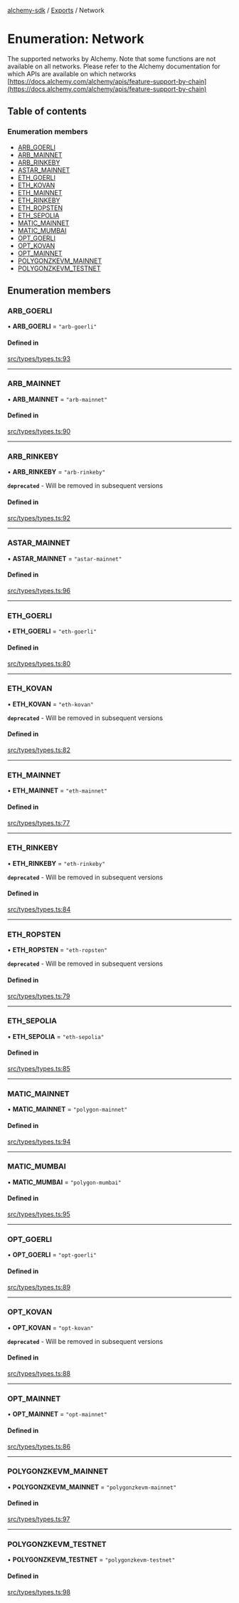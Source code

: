 [alchemy-sdk](../README.md) / [Exports](../modules.md) / Network

# Enumeration: Network

The supported networks by Alchemy. Note that some functions are not available
on all networks. Please refer to the Alchemy documentation for which APIs are
available on which networks
[https://docs.alchemy.com/alchemy/apis/feature-support-by-chain](https://docs.alchemy.com/alchemy/apis/feature-support-by-chain)

## Table of contents

### Enumeration members

- [ARB\_GOERLI](Network.md#arb_goerli)
- [ARB\_MAINNET](Network.md#arb_mainnet)
- [ARB\_RINKEBY](Network.md#arb_rinkeby)
- [ASTAR\_MAINNET](Network.md#astar_mainnet)
- [ETH\_GOERLI](Network.md#eth_goerli)
- [ETH\_KOVAN](Network.md#eth_kovan)
- [ETH\_MAINNET](Network.md#eth_mainnet)
- [ETH\_RINKEBY](Network.md#eth_rinkeby)
- [ETH\_ROPSTEN](Network.md#eth_ropsten)
- [ETH\_SEPOLIA](Network.md#eth_sepolia)
- [MATIC\_MAINNET](Network.md#matic_mainnet)
- [MATIC\_MUMBAI](Network.md#matic_mumbai)
- [OPT\_GOERLI](Network.md#opt_goerli)
- [OPT\_KOVAN](Network.md#opt_kovan)
- [OPT\_MAINNET](Network.md#opt_mainnet)
- [POLYGONZKEVM\_MAINNET](Network.md#polygonzkevm_mainnet)
- [POLYGONZKEVM\_TESTNET](Network.md#polygonzkevm_testnet)

## Enumeration members

### ARB\_GOERLI

• **ARB\_GOERLI** = `"arb-goerli"`

#### Defined in

[src/types/types.ts:93](https://github.com/alchemyplatform/alchemy-sdk-js/blob/46e9716/src/types/types.ts#L93)

___

### ARB\_MAINNET

• **ARB\_MAINNET** = `"arb-mainnet"`

#### Defined in

[src/types/types.ts:90](https://github.com/alchemyplatform/alchemy-sdk-js/blob/46e9716/src/types/types.ts#L90)

___

### ARB\_RINKEBY

• **ARB\_RINKEBY** = `"arb-rinkeby"`

**`deprecated`** - Will be removed in subsequent versions

#### Defined in

[src/types/types.ts:92](https://github.com/alchemyplatform/alchemy-sdk-js/blob/46e9716/src/types/types.ts#L92)

___

### ASTAR\_MAINNET

• **ASTAR\_MAINNET** = `"astar-mainnet"`

#### Defined in

[src/types/types.ts:96](https://github.com/alchemyplatform/alchemy-sdk-js/blob/46e9716/src/types/types.ts#L96)

___

### ETH\_GOERLI

• **ETH\_GOERLI** = `"eth-goerli"`

#### Defined in

[src/types/types.ts:80](https://github.com/alchemyplatform/alchemy-sdk-js/blob/46e9716/src/types/types.ts#L80)

___

### ETH\_KOVAN

• **ETH\_KOVAN** = `"eth-kovan"`

**`deprecated`** - Will be removed in subsequent versions

#### Defined in

[src/types/types.ts:82](https://github.com/alchemyplatform/alchemy-sdk-js/blob/46e9716/src/types/types.ts#L82)

___

### ETH\_MAINNET

• **ETH\_MAINNET** = `"eth-mainnet"`

#### Defined in

[src/types/types.ts:77](https://github.com/alchemyplatform/alchemy-sdk-js/blob/46e9716/src/types/types.ts#L77)

___

### ETH\_RINKEBY

• **ETH\_RINKEBY** = `"eth-rinkeby"`

**`deprecated`** - Will be removed in subsequent versions

#### Defined in

[src/types/types.ts:84](https://github.com/alchemyplatform/alchemy-sdk-js/blob/46e9716/src/types/types.ts#L84)

___

### ETH\_ROPSTEN

• **ETH\_ROPSTEN** = `"eth-ropsten"`

**`deprecated`** - Will be removed in subsequent versions

#### Defined in

[src/types/types.ts:79](https://github.com/alchemyplatform/alchemy-sdk-js/blob/46e9716/src/types/types.ts#L79)

___

### ETH\_SEPOLIA

• **ETH\_SEPOLIA** = `"eth-sepolia"`

#### Defined in

[src/types/types.ts:85](https://github.com/alchemyplatform/alchemy-sdk-js/blob/46e9716/src/types/types.ts#L85)

___

### MATIC\_MAINNET

• **MATIC\_MAINNET** = `"polygon-mainnet"`

#### Defined in

[src/types/types.ts:94](https://github.com/alchemyplatform/alchemy-sdk-js/blob/46e9716/src/types/types.ts#L94)

___

### MATIC\_MUMBAI

• **MATIC\_MUMBAI** = `"polygon-mumbai"`

#### Defined in

[src/types/types.ts:95](https://github.com/alchemyplatform/alchemy-sdk-js/blob/46e9716/src/types/types.ts#L95)

___

### OPT\_GOERLI

• **OPT\_GOERLI** = `"opt-goerli"`

#### Defined in

[src/types/types.ts:89](https://github.com/alchemyplatform/alchemy-sdk-js/blob/46e9716/src/types/types.ts#L89)

___

### OPT\_KOVAN

• **OPT\_KOVAN** = `"opt-kovan"`

**`deprecated`** - Will be removed in subsequent versions

#### Defined in

[src/types/types.ts:88](https://github.com/alchemyplatform/alchemy-sdk-js/blob/46e9716/src/types/types.ts#L88)

___

### OPT\_MAINNET

• **OPT\_MAINNET** = `"opt-mainnet"`

#### Defined in

[src/types/types.ts:86](https://github.com/alchemyplatform/alchemy-sdk-js/blob/46e9716/src/types/types.ts#L86)

___

### POLYGONZKEVM\_MAINNET

• **POLYGONZKEVM\_MAINNET** = `"polygonzkevm-mainnet"`

#### Defined in

[src/types/types.ts:97](https://github.com/alchemyplatform/alchemy-sdk-js/blob/46e9716/src/types/types.ts#L97)

___

### POLYGONZKEVM\_TESTNET

• **POLYGONZKEVM\_TESTNET** = `"polygonzkevm-testnet"`

#### Defined in

[src/types/types.ts:98](https://github.com/alchemyplatform/alchemy-sdk-js/blob/46e9716/src/types/types.ts#L98)
